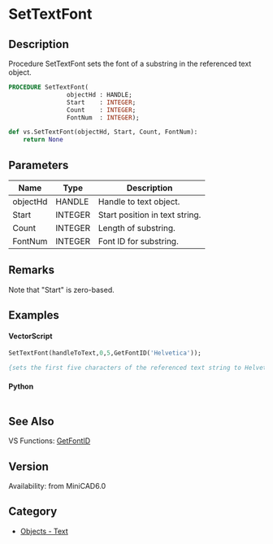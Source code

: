 # SetTextFont

## Description
Procedure SetTextFont sets the font of a substring in the referenced text object.

```pascal
PROCEDURE SetTextFont(
				objectHd : HANDLE;
				Start    : INTEGER;
				Count    : INTEGER;
				FontNum  : INTEGER);
```

```python
def vs.SetTextFont(objectHd, Start, Count, FontNum):
    return None
```

## Parameters
|Name|Type|Description|
|---|---|---|
|objectHd|HANDLE|Handle to text object.|
|Start|INTEGER|Start position in text string.|
|Count|INTEGER|Length of substring.|
|FontNum|INTEGER|Font ID for substring.|

## Remarks
Note that "Start" is zero-based.

## Examples
#### VectorScript ####
```pascal
SetTextFont(handleToText,0,5,GetFontID('Helvetica'));

{sets the first five characters of the referenced text string to Helvetica}
```
#### Python ####
```python

```

## See Also
VS Functions:
[GetFontID](GetFontID.md)

## Version
Availability: from MiniCAD6.0

## Category
* [Objects - Text](../Categories/Objects%20-%20Text.md)
